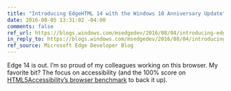 ```yaml
---
title: "Introducing EdgeHTML 14 with the Windows 10 Anniversary Update"
date: 2016-08-05 13:31:02 -04:00
comments: false
ref_url: https://blogs.windows.com/msedgedev/2016/08/04/introducing-edgehtml-14/
in_reply_to: https://blogs.windows.com/msedgedev/2016/08/04/introducing-edgehtml-14/
ref_source: Microsoft Edge Developer Blog
---
```


Edge 14 is out. I’m so proud of my colleagues working on this browser. My favorite bit? The focus on accessibility (and the 100% score on [HTML5Accessibility’s browser benchmark](https://html5accessibility.com/) to back it up).